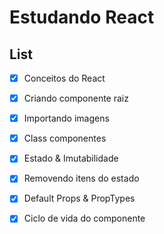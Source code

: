 # **Estudando React**
## **List**

- [x] Conceitos do React
- [x] Criando componente raiz
- [x] Importando imagens
- [x] Class componentes
- [x] Estado & Imutabilidade
- [x] Removendo itens do estado
- [x] Default Props & PropTypes
- [x] Ciclo de vida do componente

